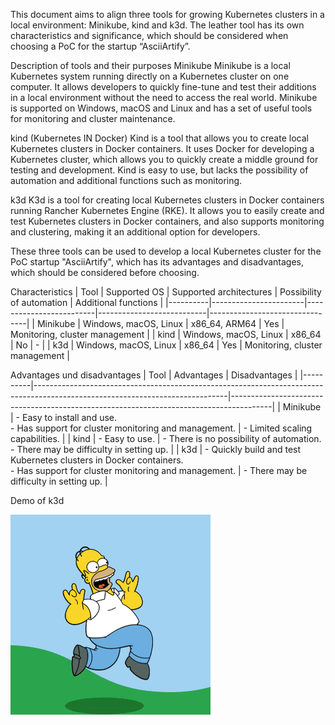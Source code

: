This document aims to align three tools for growing Kubernetes clusters in a local environment: Minikube, kind and k3d. The leather tool has its own characteristics and significance, which should be considered when choosing a PoC for the startup “AsciiArtify”.

Description of tools and their purposes
Minikube
Minikube is a local Kubernetes system running directly on a Kubernetes cluster on one computer. It allows developers to quickly fine-tune and test their additions in a local environment without the need to access the real world. Minikube is supported on Windows, macOS and Linux and has a set of useful tools for monitoring and cluster maintenance.

kind (Kubernetes IN Docker)
Kind is a tool that allows you to create local Kubernetes clusters in Docker containers. It uses Docker for developing a Kubernetes cluster, which allows you to quickly create a middle ground for testing and development. Kind is easy to use, but lacks the possibility of automation and additional functions such as monitoring.

k3d
K3d is a tool for creating local Kubernetes clusters in Docker containers running Rancher Kubernetes Engine (RKE). It allows you to easily create and test Kubernetes clusters in Docker containers, and also supports monitoring and clustering, making it an additional option for developers.

These three tools can be used to develop a local Kubernetes cluster for the PoC startup "AsciiArtify", which has its advantages and disadvantages, which should be considered before choosing.

Characteristics
| Tool     | Supported OS          | Supported architectures | Possibility of automation | Additional functions           |
|----------|-----------------------|-------------------------|---------------------------|--------------------------------|
| Minikube | Windows, macOS, Linux | x86_64, ARM64           | Yes                       | Monitoring, cluster management |
| kind     | Windows, macOS, Linux | x86_64                  | No                        | -                              |
| k3d      | Windows, macOS, Linux | x86_64                  | Yes                       | Monitoring, cluster management |

Advantages und disadvantages
| Tool     | Advantages                                                                                                                   | Disadvantages                                                                          |
|----------|------------------------------------------------------------------------------------------------------------------------------|----------------------------------------------------------------------------------------|
| Minikube | - Easy to install and use. <br> - Has support for cluster monitoring and management.                                         | - Limited scaling capabilities.                                                        |
| kind     | - Easy to use.                                                                                                               | - There is no possibility of automation. <br> - There may be difficulty in setting up. |
| k3d      | - Quickly build and test Kubernetes clusters in Docker containers. <br> - Has support for cluster monitoring and management. | - There may be difficulty in setting up.                                               |

Demo of k3d

![Image](demo.gif)
